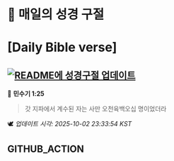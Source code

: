 # 🙏 매일의 성경 구절
# [Daily Bible verse]
## [![README에 성경구절 업데이트](https://github.com/DONGSUKA/first_test/actions/workflows/update-readme-bible.yml/badge.svg)](https://github.com/DONGSUKA/first_test/actions/workflows/update-readme-bible.yml)
<!-- START_BIBLE_VERSE -->
📖 **민수기 1:25**
> 갓 지파에서 계수된 자는 사만 오천육백오십 명이었더라

🕊️ _업데이트 시각: 2025-10-02 23:33:54 KST_
  <!-- END_BIBLE_VERSE -->
## GITHUB_ACTION
